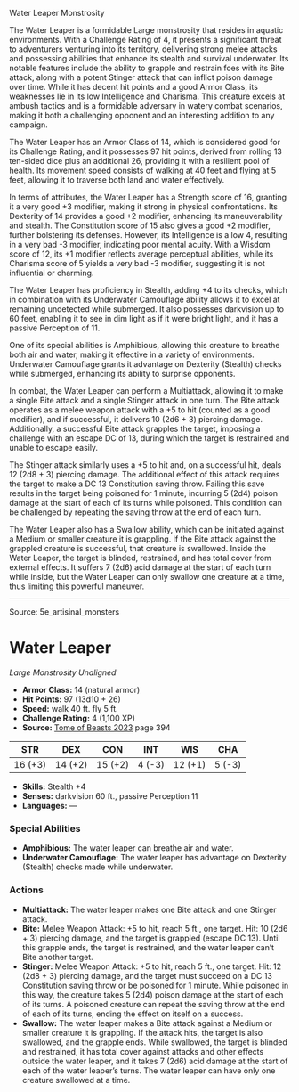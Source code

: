 <MonsterName/>Water Leaper</MonsterName>
<CreatureType/>Monstrosity</CreatureType>

<summary>The Water Leaper is a formidable Large monstrosity that resides in aquatic environments. With a Challenge Rating of 4, it presents a significant threat to adventurers venturing into its territory, delivering strong melee attacks and possessing abilities that enhance its stealth and survival underwater. Its notable features include the ability to grapple and restrain foes with its Bite attack, along with a potent Stinger attack that can inflict poison damage over time. While it has decent hit points and a good Armor Class, its weaknesses lie in its low Intelligence and Charisma. This creature excels at ambush tactics and is a formidable adversary in watery combat scenarios, making it both a challenging opponent and an interesting addition to any campaign.</summary>

<detail>

The Water Leaper has an Armor Class of 14, which is considered good for its Challenge Rating, and it possesses 97 hit points, derived from rolling 13 ten-sided dice plus an additional 26, providing it with a resilient pool of health. Its movement speed consists of walking at 40 feet and flying at 5 feet, allowing it to traverse both land and water effectively.

In terms of attributes, the Water Leaper has a Strength score of 16, granting it a very good +3 modifier, making it strong in physical confrontations. Its Dexterity of 14 provides a good +2 modifier, enhancing its maneuverability and stealth. The Constitution score of 15 also gives a good +2 modifier, further bolstering its defenses. However, its Intelligence is a low 4, resulting in a very bad -3 modifier, indicating poor mental acuity. With a Wisdom score of 12, its +1 modifier reflects average perceptual abilities, while its Charisma score of 5 yields a very bad -3 modifier, suggesting it is not influential or charming.

The Water Leaper has proficiency in Stealth, adding +4 to its checks, which in combination with its Underwater Camouflage ability allows it to excel at remaining undetected while submerged. It also possesses darkvision up to 60 feet, enabling it to see in dim light as if it were bright light, and it has a passive Perception of 11.

One of its special abilities is Amphibious, allowing this creature to breathe both air and water, making it effective in a variety of environments. Underwater Camouflage grants it advantage on Dexterity (Stealth) checks while submerged, enhancing its ability to surprise opponents.

In combat, the Water Leaper can perform a Multiattack, allowing it to make a single Bite attack and a single Stinger attack in one turn. The Bite attack operates as a melee weapon attack with a +5 to hit (counted as a good modifier), and if successful, it delivers 10 (2d6 + 3) piercing damage. Additionally, a successful Bite attack grapples the target, imposing a challenge with an escape DC of 13, during which the target is restrained and unable to escape easily.

The Stinger attack similarly uses a +5 to hit and, on a successful hit, deals 12 (2d8 + 3) piercing damage. The additional effect of this attack requires the target to make a DC 13 Constitution saving throw. Failing this save results in the target being poisoned for 1 minute, incurring 5 (2d4) poison damage at the start of each of its turns while poisoned. This condition can be challenged by repeating the saving throw at the end of each turn.

The Water Leaper also has a Swallow ability, which can be initiated against a Medium or smaller creature it is grappling. If the Bite attack against the grappled creature is successful, that creature is swallowed. Inside the Water Leaper, the target is blinded, restrained, and has total cover from external effects. It suffers 7 (2d6) acid damage at the start of each turn while inside, but the Water Leaper can only swallow one creature at a time, thus limiting this powerful maneuver.</detail>



---

Source: 5e_artisinal_monsters

# Water Leaper

*Large* *Monstrosity* *Unaligned*

- **Armor Class:** 14 (natural armor)
- **Hit Points:** 97 (13d10 + 26)
- **Speed:** walk 40 ft. fly 5 ft.
- **Challenge Rating:** 4 (1,100 XP)
- **Source:** [Tome of Beasts 2023](https://koboldpress.com/kpstore/product/tome-of-beasts-1-2023-edition/) page 394

| STR | DEX | CON | INT | WIS | CHA |
| --- | --- | --- | --- | --- | --- |
| 16 (+3) | 14 (+2) | 15 (+2) | 4 (-3) | 12 (+1) | 5 (-3) |

- **Skills:** Stealth +4
- **Senses:** darkvision 60 ft., passive Perception 11
- **Languages:** —

### Special Abilities

- **Amphibious:** The water leaper can breathe air and water.
- **Underwater Camouflage:** The water leaper has advantage on Dexterity (Stealth) checks made while underwater.

### Actions

- **Multiattack:** The water leaper makes one Bite attack and one Stinger attack.
- **Bite:** Melee Weapon Attack: +5 to hit, reach 5 ft., one target. Hit: 10 (2d6 + 3) piercing damage, and the target is grappled (escape DC 13). Until this grapple ends, the target is restrained, and the water leaper can’t Bite another target.
- **Stinger:** Melee Weapon Attack: +5 to hit, reach 5 ft., one target. Hit: 12 (2d8 + 3) piercing damage, and the target must succeed on a DC 13 Constitution saving throw or be poisoned for 1 minute. While poisoned in this way, the creature takes 5 (2d4) poison damage at the start of each of its turns. A poisoned creature can repeat the saving throw at the end of each of its turns, ending the effect on itself on a success.
- **Swallow:** The water leaper makes a Bite attack against a Medium or smaller creature it is grappling. If the attack hits, the target is also swallowed, and the grapple ends. While swallowed, the target is blinded and restrained, it has total cover against attacks and other effects outside the water leaper, and it takes 7 (2d6) acid damage at the start of each of the water leaper’s turns. The water leaper can have only one creature swallowed at a time.


